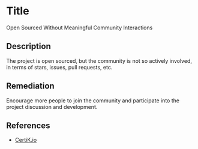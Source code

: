 # Title 
Open Sourced Without Meaningful Community Interactions

## Description 
The project is open sourced, but the community is not so actively involved, in terms of stars, issues, pull requests, etc.

## Remediation
Encourage more people to join the community and participate into the project discussion and development.

## References 
* [CertiK.io](https://certik.io)
